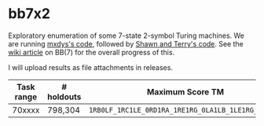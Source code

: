 # bb7x2
Exploratory enumeration of some 7-state 2-symbol Turing machines. We are running [mxdys's code](https://github.com/ccz181078/TM), followed by [Shawn and Terry's code](https://github.com/sligocki/busy-beaver). See the [wiki article](https://wiki.bbchallenge.org/wiki/BB(7)) on BB(7) for the overall progress of this.

I will upload results as file attachments in releases.

| Task range | # holdouts | Maximum Score TM | ~Sigma |
| --- | --- | --- | --- |
| 70xxxx | 798,304 | `1RB0LF_1RC1LE_0RD1RA_1RE1RG_0LA1LB_1LE1RG_0RC1RZ` | 10↑↑33.81 |
